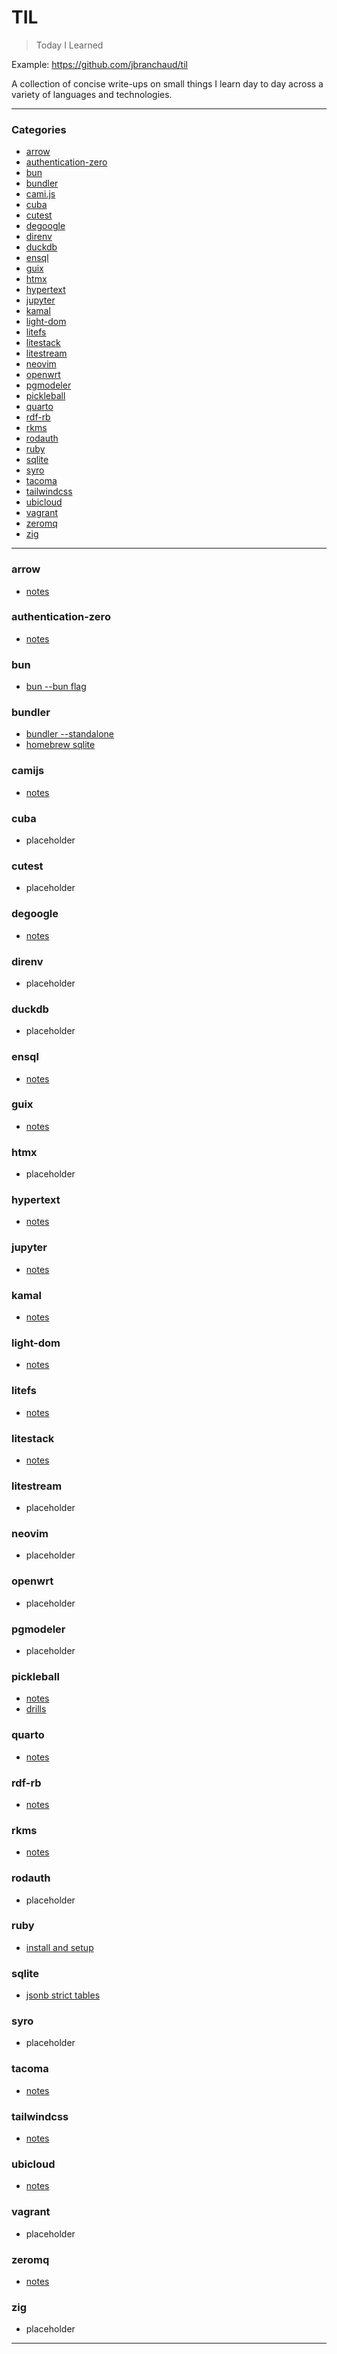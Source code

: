 # TIL

> Today I Learned

Example: https://github.com/jbranchaud/til

A collection of concise write-ups on small things I learn day to day across a
variety of languages and technologies.

---

### Categories

- [arrow](#arrow)
- [authentication-zero](#authentication-zero)
- [bun](#bun)
- [bundler](#bundler)
- [cami.js](#camijs)
- [cuba](#cuba)
- [cutest](#cutest)
- [degoogle](#degoogle)
- [direnv](#direnv)
- [duckdb](#duckdb)
- [ensql](#ensql)
- [guix](#guix)
- [htmx](#htmx)
- [hypertext](#hypertext)
- [jupyter](#jupyter)
- [kamal](#kamal)
- [light-dom](#light-dom)
- [litefs](#litefs)
- [litestack](#litestack)
- [litestream](#litestream)
- [neovim](#neovim)
- [openwrt](#openwrt)
- [pgmodeler](#pgmodeler)
- [pickleball](#pickleball)
- [quarto](#quarto)
- [rdf-rb](#rdf-rb)
- [rkms](#rkms)
- [rodauth](#rodauth)
- [ruby](#ruby)
- [sqlite](#sqlite)
- [syro](#syro)
- [tacoma](#tacoma)
- [tailwindcss](#tailwindcss)
- [ubicloud](#ubicloud)
- [vagrant](#vagrant)
- [zeromq](#zeromq)
- [zig](#zig)

---

### arrow

- [notes](arrow/notes.md)

### authentication-zero

- [notes](authentication-zero/notes.md)

### bun

- [bun --bun flag](bun/bun-flag.md)

### bundler

- [bundler --standalone](bundler/standalone-bundle.md)
- [homebrew sqlite](bundler/homebrew-sqlite.md)

### camijs

- [notes](camijs/notes.md)

### cuba

- placeholder

### cutest

- placeholder

### degoogle

- [notes](degoogle/notes.md)

### direnv

- placeholder

### duckdb

- placeholder

### ensql

- [notes](ensql/notes.md)

### guix

- [notes](guix/notes.md)

### htmx

- placeholder

### hypertext

- [notes](hypertext/notes.md)

### jupyter

- [notes](jupyter/notes.md)

### kamal

- [notes](kamal/notes.md)

### light-dom

- [notes](light-dom/notes.md)

### litefs

- [notes](litefs/notes.md)

### litestack

- [notes](litestack/notes.md)

### litestream

- placeholder

### neovim

- placeholder

### openwrt

- placeholder

### pgmodeler

- placeholder

### pickleball

- [notes](pickleball/notes.md)
- [drills](pickleball/drills.md)

### quarto

- [notes](quarto/notes.md)

### rdf-rb

- [notes](rdf-rb/notes.md)

### rkms

- [notes](rkms/notes.md)

### rodauth

- placeholder

### ruby

- [install and setup](ruby/install-setup.md)

### sqlite

- [jsonb strict tables](sqlite/jsonb-strict-tables.md)

### syro

- placeholder

### tacoma

- [notes](tacoma/notes.md)

### tailwindcss

- [notes](tailwindcss/notes.md)

### ubicloud

- [notes](ubicloud/notes.md)

### vagrant

- placeholder

### zeromq

- [notes](zeromq/notes.md)

### zig

- placeholder

---
